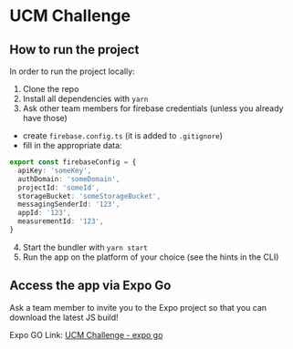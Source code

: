 # UCM Challenge

## How to run the project

In order to run the project locally:

1. Clone the repo
2. Install all dependencies with `yarn`
3. Ask other team members for firebase credentials (unless you already have those)

- create `firebase.config.ts` (it is added to `.gitignore`)
- fill in the appropriate data:

```typescript
export const firebaseConfig = {
  apiKey: 'someKey',
  authDomain: 'someDomain',
  projectId: 'someId',
  storageBucket: 'someStorageBucket',
  messagingSenderId: '123',
  appId: '123',
  measurementId: '123',
}
```

4. Start the bundler with `yarn start`
5. Run the app on the platform of your choice (see the hints in the CLI)

## Access the app via Expo Go

Ask a team member to invite you to the Expo project so that you can download the latest JS build!

Expo GO Link: [UCM Challenge - expo go](exp://exp.host/@daniel_grychtol/ucm-challenge)
